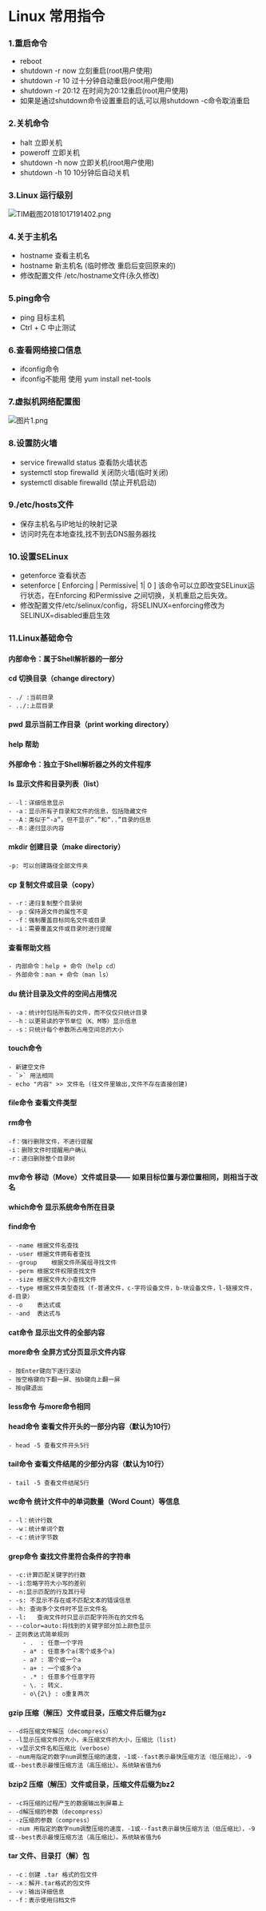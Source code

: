 # Linux 常用指令

### 1.重启命令

- reboot	
- shutdown -r now 立刻重启(root用户使用)
- shutdown -r 10 过十分钟自动重启(root用户使用)
- shutdown -r 20:12 在时间为20:12重启(root用户使用)
- 如果是通过shutdown命令设置重启的话,可以用shutdown -c命令取消重启
	
### 2.关机命令

- halt 立即关机
- poweroff 立即关机
- shutdown -h now 立即关机(root用户使用)
- shutdown -h 10 10分钟后自动关机
	
### 3.Linux 运行级别
	
![TIM截图20181017191402.png](https://upload-images.jianshu.io/upload_images/14465950-55274248149eb9b3.png?imageMogr2/auto-orient/strip%7CimageView2/2/w/1240)

### 4.关于主机名

- hostname 查看主机名
- hostname 新主机名 (临时修改 重启后变回原来的)
- 修改配置文件 /etc/hostname文件(永久修改)
	
### 5.ping命令

- ping 目标主机
- Ctrl + C 中止测试
	
### 6.查看网络接口信息

- ifconfig命令
- ifconfig不能用 使用 yum install net-tools
	
### 7.虚拟机网络配置图
	
![图片1.png](https://upload-images.jianshu.io/upload_images/14465950-c671b21d92d4ea4d.png?imageMogr2/auto-orient/strip%7CimageView2/2/w/1240)
	
### 8.设置防火墙

- service firewalld status 查看防火墙状态
- systemctl stop firewalld 关闭防火墙(临时关闭)
- systemctl disable firewalld (禁止开机启动)
	
### 9./etc/hosts文件

- 保存主机名与IP地址的映射记录
- 访问时先在本地查找,找不到去DNS服务器找
	
### 10.设置SELinux

- getenforce 查看状态
- setenforce	[ Enforcing | Permissive| 1| 0 ]
  该命令可以立即改变SELinux运行状态，在Enforcing 和Permissive  之间切换，关机重启之后失效。
- 修改配置文件/etc/selinux/config，将SELINUX=enforcing修改为SELINUX=disabled重启生效
	
### 11.Linux基础命令

#### 内部命令：属于Shell解析器的一部分

#### cd 切换目录（change directory）
	- ./ :当前目录
	- ../:上层目录
	
#### pwd 显示当前工作目录（print working directory）

#### help 帮助

#### 外部命令：独立于Shell解析器之外的文件程序

#### ls 显示文件和目录列表（list）

    - -l：详细信息显示
	- -a：显示所有子目录和文件的信息，包括隐藏文件
	- -A：类似于“-a”，但不显示“.”和“..”目录的信息
	- -R：递归显示内容
	
#### mkdir 创建目录（make directoriy）

	-p: 可以创建路径全部文件夹 
	
#### cp 复制文件或目录（copy）

	- -r：递归复制整个目录树
	- -p：保持源文件的属性不变
	- -f：强制覆盖目标同名文件或目录
	- -i：需要覆盖文件或目录时进行提醒
	
#### 查看帮助文档

    - 内部命令：help + 命令（help cd）
    - 外部命令：man + 命令（man ls）
	
#### du 统计目录及文件的空间占用情况

	- -a：统计时包括所有的文件，而不仅仅只统计目录
	- -h：以更易读的字节单位（K、M等）显示信息
	- -s：只统计每个参数所占用空间总的大小
	
#### touch命令

	- 新建空文件
	- `>` 用法相同
	- echo "内容" >> 文件名 (往文件里输出,文件不存在直接创建)
	
#### file命令 查看文件类型

#### rm命令

	-f：强行删除文件，不进行提醒
	-i：删除文件时提醒用户确认
	-r：递归删除整个目录树
	
#### mv命令 移动（Move）文件或目录—— 如果目标位置与源位置相同，则相当于改名

#### which命令 显示系统命令所在目录

#### find命令 

	- -name	根据文件名查找
    - -user	根据文件拥有者查找
	- -group	根据文件所属组寻找文件
	- -perm	根据文件权限查找文件
	- -size	根据文件大小查找文件
	- -type	根据文件类型查找（f-普通文件，c-字符设备文件，b-块设备文件，l-链接文件，d-目录）
	- -o	表达式或
	- -and	表达式与
	
#### cat命令 显示出文件的全部内容

#### more命令 全屏方式分页显示文件内容

	- 按Enter键向下逐行滚动
	- 按空格键向下翻一屏、按b键向上翻一屏
	- 按q键退出
	
#### less命令 与more命令相同

#### head命令 查看文件开头的一部分内容（默认为10行）

	- head -5 查看文件开头5行
	
#### tail命令 查看文件结尾的少部分内容（默认为10行）

	- tail -5 查看文件结尾5行
	
#### wc命令 统计文件中的单词数量（Word Count）等信息

	- -l：统计行数
	- -w：统计单词个数
	- -c：统计字节数
	
#### grep命令 查找文件里符合条件的字符串

	- -c:计算匹配关键字的行数
	- -i:忽略字符大小写的差别
	- -n:显示匹配的行及其行号
	- -s: 不显示不存在或不匹配文本的错误信息
	- -h: 查询多个文件时不显示文件名
	- -l:   查询文件时只显示匹配字符所在的文件名
	- --color=auto:将找到的关键字部分加上颜色显示
	- 正则表达式简单规则
		- .  : 任意一个字符
		- a* : 任意多个a(零个或多个a)
		- a? : 零个或一个a
	    - a+ : 一个或多个a
		- .* : 任意多个任意字符
		- \. : 转义.
		- o\{2\} : o重复两次
		
#### gzip 压缩（解压）文件或目录，压缩文件后缀为gz

	- -d将压缩文件解压（decompress）
	- -l显示压缩文件的大小，未压缩文件的大小，压缩比（list）
	- -v显示文件名和压缩比（verbose）
	- -num用指定的数字num调整压缩的速度，-1或--fast表示最快压缩方法（低压缩比），-9或--best表示最慢压缩方法（高压缩比）。系统缺省值为6

#### bzip2 压缩（解压）文件或目录，压缩文件后缀为bz2 

	- -c将压缩的过程产生的数据输出到屏幕上
    - -d解压缩的参数（decompress）
	- -z压缩的参数（compress）
	- -num 用指定的数字num调整压缩的速度，-1或--fast表示最快压缩方法（低压缩比），-9或--best表示最慢压缩方法（高压缩比）。系统缺省值为6

#### tar 文件、目录打（解）包

	- -c：创建 .tar 格式的包文件
	- -x：解开.tar格式的包文件
	- -v：输出详细信息
	- -f：表示使用归档文件







